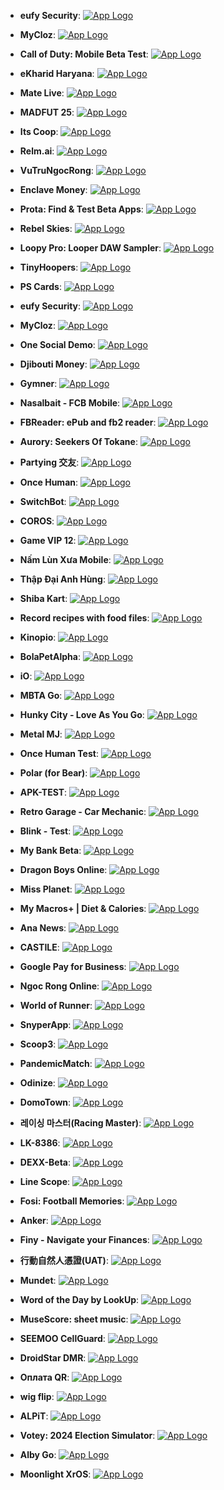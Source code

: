 - **eufy Security**: [![App Logo](https://is1-ssl.mzstatic.com/image/thumb/Purple221/v4/e5/72/31/e57231d9-ef5d-d4ed-278c-b062c57fee7e/AppIcon-0-0-1x_U007emarketing-0-7-0-sRGB-85-220.png/200x200bb-80.png)](https://testflight.apple.com/join/uahRA4Mg)
- **MyCloz**: [![App Logo](https://is1-ssl.mzstatic.com/image/thumb/Purple221/v4/f3/af/c3/f3afc362-a29a-55b3-7ab3-81ab1529c9ec/AppIcon-0-0-1x_U007ephone-0-1-85-220.png/200x200bb-80.png)](https://testflight.apple.com/join/M8mJqDyf)
- **Call of Duty: Mobile Beta Test**: [![App Logo](https://is1-ssl.mzstatic.com/image/thumb/Purple221/v4/9a/4e/19/9a4e19f1-50e6-a641-ea4a-2d4cfc1f7f1f/AppIcon-1x_U007emarketing-0-9-0-85-220-0.png/200x200bb-80.png)](https://testflight.apple.com/join/P52kCv3Q)

- **eKharid Haryana**: [![App Logo](https://is1-ssl.mzstatic.com/image/thumb/Purple211/v4/ad/6d/49/ad6d491c-f912-060e-b487-86768b26056f/AppIcon-0-1x_U007emarketing-0-7-0-sRGB-85-220-0.png/200x200bb-80.png)](https://testflight.apple.com/join/T5w6WEwH)

- **Mate Live**: [![App Logo](https://is1-ssl.mzstatic.com/image/thumb/Purple221/v4/3f/34/42/3f3442a8-c441-f8be-a6b9-f33d01d6db1c/AppIcon-0-0-1x_U007ephone-0-1-0-85-220.png/200x200bb-80.png)](https://testflight.apple.com/join/w7rrqFpV)
- **MADFUT 25**: [![App Logo](https://is1-ssl.mzstatic.com/image/thumb/Purple211/v4/0c/8a/7d/0c8a7d59-7c99-f5f2-074b-70043981a24a/AppIcon-0-0-1x_U007emarketing-0-7-0-85-220.png/200x200bb-80.png)](https://testflight.apple.com/join/fYRuSXAa)

- **Its Coop**: [![App Logo](https://is1-ssl.mzstatic.com/image/thumb/Purple221/v4/c9/d5/a2/c9d5a227-d355-1888-9bbc-32588a6bec3d/AppIcon-0-0-1x_U007epad-0-85-220.png/200x200bb-80.png)](https://testflight.apple.com/join/UatubSm6)

- **Relm.ai**: [![App Logo](https://is1-ssl.mzstatic.com/image/thumb/Purple221/v4/9d/b4/fc/9db4fc65-f51a-544c-eb69-fdf6f72fa6ed/Relm-0-0-1x_U007emarketing-0-6-0-85-220.png/200x200bb-80.png)](https://testflight.apple.com/join/KU5YfpQ4)
- **VuTruNgocRong**: [![App Logo](https://is1-ssl.mzstatic.com/image/thumb/Purple221/v4/a2/38/93/a23893e4-0d01-b0f0-b2f1-6122439307ae/AppIcon-0-0-1x_U007emarketing-0-7-0-85-220.png/200x200bb-80.png)](https://testflight.apple.com/join/EwUqqTrM)
- **Enclave Money**: [![App Logo](https://is1-ssl.mzstatic.com/image/thumb/Purple211/v4/68/58/7b/68587b4f-499f-abc9-f6e9-9c71dc649d4a/AppIcon-0-0-1x_U007emarketing-0-5-0-85-220.png/200x200bb-80.png)](https://testflight.apple.com/join/gzmuSjRp)

- **Prota: Find & Test Beta Apps**: [![App Logo](https://is1-ssl.mzstatic.com/image/thumb/Purple211/v4/a4/a9/9e/a4a99ec1-ea0b-24fe-a12d-d737be63b5d1/AppIcon-0-0-1x_U007ephone-0-1-85-220.png/200x200bb-80.png)](https://testflight.apple.com/join/A9hdmmrx)

- **Rebel Skies**: [![App Logo](https://is1-ssl.mzstatic.com/image/thumb/Purple211/v4/7f/d9/20/7fd92030-5c20-a3e5-5138-6551fc605353/AppIcon-0-0-1x_U007emarketing-0-10-0-0-85-220.png/200x200bb-80.png)](https://testflight.apple.com/join/MAPGP3FP)

- **Loopy Pro: Looper DAW Sampler**: [![App Logo](https://is1-ssl.mzstatic.com/image/thumb/Purple221/v4/c0/06/3c/c0063cb9-6e30-679a-1904-886f3e2f2ab5/AppIcon-0-0-1x_U007emarketing-0-5-0-0-85-220.png/200x200bb-80.png)](https://testflight.apple.com/join/qcojkh32)

- **TinyHoopers**: [![App Logo](https://is1-ssl.mzstatic.com/image/thumb/Purple211/v4/80/60/61/80606130-4137-0a7b-82b2-2266bf46eb14/AppIcon-0-0-1x_U007emarketing-0-7-0-85-220.png/200x200bb-80.png)](https://testflight.apple.com/join/kAGUUAN7)
- **PS Cards**: [![App Logo](https://is1-ssl.mzstatic.com/image/thumb/Purple221/v4/d9/fb/8f/d9fb8f3a-1166-284d-734f-502decb93e29/AppIcon-0-0-1x_U007emarketing-0-10-0-85-220.png/200x200bb-80.png)](https://testflight.apple.com/join/Cj8mJQDw)
- **eufy Security**: [![App Logo](https://is1-ssl.mzstatic.com/image/thumb/Purple221/v4/e5/72/31/e57231d9-ef5d-d4ed-278c-b062c57fee7e/AppIcon-0-0-1x_U007emarketing-0-7-0-sRGB-85-220.png/200x200bb-80.png)](https://testflight.apple.com/join/uahRA4Mg)

- **MyCloz**: [![App Logo](https://is1-ssl.mzstatic.com/image/thumb/Purple221/v4/f3/af/c3/f3afc362-a29a-55b3-7ab3-81ab1529c9ec/AppIcon-0-0-1x_U007ephone-0-1-85-220.png/200x200bb-80.png)](https://testflight.apple.com/join/M8mJqDyf)

- **One Social Demo**: [![App Logo](https://is1-ssl.mzstatic.com/image/thumb/Purple221/v4/e7/94/18/e794181f-10ba-dbfb-4554-763f75c5cfaa/AppIcon-0-0-1x_U007ephone-0-1-85-220.png/200x200bb-80.png)](https://testflight.apple.com/join/aNcDUHZY)

- **Djibouti Money**: [![App Logo](https://is1-ssl.mzstatic.com/image/thumb/Purple211/v4/f1/4f/59/f14f5925-6ce1-2657-44c3-3ac4c4926097/AppIcon-1x_U007emarketing-0-7-0-0-85-220-0.png/200x200bb-80.png)](https://testflight.apple.com/join/7ZcsEEsj)

- **Gymner**: [![App Logo](https://is1-ssl.mzstatic.com/image/thumb/Purple221/v4/43/2d/12/432d1243-c3d3-f581-1f4c-d4742507befc/AppIcon-0-0-1x_U007ephone-0-1-0-85-220.png/200x200bb-80.png)](https://testflight.apple.com/join/P1paQatW)

- **Nasalbait - FCB Mobile**: [![App Logo](https://is1-ssl.mzstatic.com/image/thumb/Purple221/v4/1d/53/72/1d5372bd-a3a9-f78f-70d7-e5e261d78806/AppIcon-1x_U007emarketing-0-10-0-85-220-0.png/200x200bb-80.png)](https://testflight.apple.com/join/8sEQVAG7)
- **FBReader: ePub and fb2 reader**: [![App Logo](https://is1-ssl.mzstatic.com/image/thumb/Purple221/v4/24/68/4e/24684ecd-4357-0629-02c8-f80c964ea37b/AppIcon-0-0-1x_U007emarketing-0-0-0-8-0-0-85-220.png/200x200bb-80.png)](https://testflight.apple.com/join/RPqgSJrT)

- **Aurory: Seekers Of Tokane**: [![App Logo](https://is1-ssl.mzstatic.com/image/thumb/Purple211/v4/74/58/3f/74583ff9-bf0a-fda2-d722-fd41aed8ba14/AppIcon-0-0-1x_U007emarketing-0-8-0-85-220.png/200x200bb-80.png)](https://testflight.apple.com/join/FuaxsScP)

- **Partying 交友**: [![App Logo](https://is1-ssl.mzstatic.com/image/thumb/Purple211/v4/a8/a3/eb/a8a3eb1d-ebf6-b02a-fe51-0c4aaacaaa2d/AppIcon-0-0-1x_U007emarketing-0-5-0-0-85-220.png/200x200bb-80.png)](https://testflight.apple.com/join/XfyVnuyj)

- **Once Human**: [![App Logo](https://is1-ssl.mzstatic.com/image/thumb/Purple221/v4/cf/e4/6e/cfe46e03-bb26-c780-62b9-801d22797ff2/AppIcon-0-0-1x_U007emarketing-0-10-0-0-85-220.png/200x200bb-80.png)](https://testflight.apple.com/join/P8z9Zbyj)

- **SwitchBot**: [![App Logo](https://is1-ssl.mzstatic.com/image/thumb/Purple221/v4/91/a9/49/91a94984-e4b6-f662-08f8-5ece7d7ed3c7/AppIcon-0-1x_U007emarketing-0-8-0-85-220-0.png/200x200bb-80.png)](https://testflight.apple.com/join/iRT1pi1s)
- **COROS**: [![App Logo](https://is1-ssl.mzstatic.com/image/thumb/Purple211/v4/cf/fe/c0/cffec020-db3d-b9e5-3d86-f65124eb95e8/AppIcon-0-0-1x_U007emarketing-0-6-0-0-sRGB-85-220.png/200x200bb-80.png)](https://testflight.apple.com/join/ytW7Pwzm)
- **Game VIP 12**: [![App Logo](https://is1-ssl.mzstatic.com/image/thumb/Purple221/v4/50/72/9f/50729f5b-beec-0b47-3d4b-1d5378ec0059/AppIcon-1x_U007emarketing-0-10-0-85-220-0.png/200x200bb-80.png)](https://testflight.apple.com/join/khJNnPV5)

- **Nấm Lùn Xưa Mobile**: [![App Logo](https://is1-ssl.mzstatic.com/image/thumb/Purple221/v4/c2/97/f7/c297f790-bc47-9e12-1d0f-9ba3c6c658b7/AppIcon-0-0-1x_U007emarketing-0-10-0-85-220.png/200x200bb-80.png)](https://testflight.apple.com/join/tq7Jk7Wf)
- **Thập Đại Anh Hùng**: [![App Logo](https://is1-ssl.mzstatic.com/image/thumb/Purple221/v4/ca/5e/3f/ca5e3fa4-3294-1db9-25c8-b4179e019c2e/AppIcon-1x_U007emarketing-0-7-0-85-220-0.png/200x200bb-80.png)](https://testflight.apple.com/join/QTRCucjB)

- **Shiba Kart**: [![App Logo](https://is1-ssl.mzstatic.com/image/thumb/Purple221/v4/7a/10/03/7a100302-a57a-8073-9b8c-0b3b65e7d8d7/AppIcon-1x_U007emarketing-0-7-0-85-220-0.png/200x200bb-80.png)](https://testflight.apple.com/join/6vAKGRW7)

- **Record recipes with food files**: [![App Logo](https://is1-ssl.mzstatic.com/image/thumb/Purple221/v4/88/7a/75/887a751f-4063-528f-2f39-33f0e227b73b/AppIcon-0-0-1x_U007epad-0-85-220.png/200x200bb-80.png)](https://testflight.apple.com/join/8SyQgx1n)

- **Kinopio**: [![App Logo](https://is1-ssl.mzstatic.com/image/thumb/Purple221/v4/59/e4/a0/59e4a0c0-a6bb-a0ba-feeb-73c9a5b89b79/AppIcon-0-1x_U007epad-0-1-P3-85-220-0.png/200x200bb-80.png)](https://testflight.apple.com/join/VoN2TmsM)

- **BolaPetAlpha**: [![App Logo](https://is1-ssl.mzstatic.com/image/thumb/Purple211/v4/dc/0b/9e/dc0b9e7d-673e-b36e-0dbb-78633c56b571/AppIcon.lsr/200x200bb-80.png)](https://testflight.apple.com/join/vnuy1pT4)

- **iO**: [![App Logo](https://is1-ssl.mzstatic.com/image/thumb/Purple211/v4/cd/84/fe/cd84fe7c-5a7a-ec6f-93f7-cd0fa58dee46/AppIcon-1x_U007emarketing-0-7-0-85-220-0.png/200x200bb-80.png)](https://testflight.apple.com/join/Iu2Ak4pj)

- **MBTA Go**: [![App Logo](https://is1-ssl.mzstatic.com/image/thumb/Purple221/v4/92/0d/12/920d12df-f8ce-35aa-bb07-793449c35bea/AppIcon-0-1x_U007ephone-0-0-85-220-0.png/200x200bb-80.png)](https://testflight.apple.com/join/R2ZghSuQ)

- **Hunky City - Love As You Go**: [![App Logo](https://is1-ssl.mzstatic.com/image/thumb/Purple221/v4/6b/69/cc/6b69ccd3-cd13-54fa-01c4-cd9c8e3fac36/AppIcon-0-0-1x_U007emarketing-0-5-0-85-220.png/200x200bb-80.png)](https://testflight.apple.com/join/qcKguWYA)

- **Metal MJ**: [![App Logo](https://is1-ssl.mzstatic.com/image/thumb/Purple221/v4/b9/a6/41/b9a64121-057b-ce50-8d4f-f4102f716caf/AppIcon-0-0-1x_U007emarketing-0-5-0-85-220.png/200x200bb-80.png)](https://testflight.apple.com/join/EFNvO4Dw)
- **Once Human Test**: [![App Logo](https://is1-ssl.mzstatic.com/image/thumb/Purple211/v4/63/53/4a/63534a37-5bed-4938-48d9-2c3ddcd02add/AppIcon-0-0-1x_U007emarketing-0-10-0-0-85-220.png/200x200bb-80.png)](https://testflight.apple.com/join/5EdjasS6)

- **Polar (for Bear)**: [![App Logo](https://is1-ssl.mzstatic.com/image/thumb/Purple211/v4/3f/90/cb/3f90cbce-9649-8e20-104d-59d3d8441c02/AppIcon-0-0-1x_U007epad-0-85-220.png/200x200bb-80.png)](https://testflight.apple.com/join/YmZaEhAn)
- **APK-TEST**: [![App Logo](https://is1-ssl.mzstatic.com/image/thumb/Purple221/v4/4c/4f/50/4c4f5032-5146-f106-fae7-cec848861127/AppIcon-0-0-1x_U007emarketing-0-5-0-0-sRGB-85-220.png/200x200bb-80.png)](https://testflight.apple.com/join/Zm62zLyL)

- **Retro Garage - Car Mechanic**: [![App Logo](https://is1-ssl.mzstatic.com/image/thumb/Purple221/v4/d3/40/43/d3404354-9019-fed1-4755-893e4ee340c5/AppIcon-1x_U007emarketing-0-7-0-85-220-0.png/200x200bb-80.png)](https://testflight.apple.com/join/f3tg6O80)

- **Blink - Test**: [![App Logo](https://is1-ssl.mzstatic.com/image/thumb/Purple221/v4/aa/39/f0/aa39f08e-baa5-1545-123c-4f7cad5675f9/AppIcon-Test-0-0-1x_U007epad-0-0-sRGB-85-220.png/200x200bb-80.png)](https://testflight.apple.com/join/7Ao8gxyG)

- **My Bank Beta**: [![App Logo](https://is1-ssl.mzstatic.com/image/thumb/Purple211/v4/37/45/c3/3745c3c9-06e3-f3e4-6b4e-7577b9c65784/AppIcon-0-0-1x_U007emarketing-0-7-0-0-85-220.png/200x200bb-80.png)](https://testflight.apple.com/join/ukGDuc5w)

- **Dragon Boys Online**: [![App Logo](https://is1-ssl.mzstatic.com/image/thumb/Purple221/v4/88/95/96/8895969c-6359-979a-f893-888cb583815b/AppIcon-0-0-1x_U007emarketing-0-9-0-85-220.png/200x200bb-80.png)](https://testflight.apple.com/join/LSssxcKH)

- **Miss Planet**: [![App Logo](https://is1-ssl.mzstatic.com/image/thumb/Purple221/v4/17/f5/9b/17f59bc4-160a-f336-94ca-211fc2518ccb/AppIcon-0-0-1x_U007emarketing-0-10-0-0-85-220.png/200x200bb-80.png)](https://testflight.apple.com/join/t56NPmee)

- **My Macros+ | Diet & Calories**: [![App Logo](https://is1-ssl.mzstatic.com/image/thumb/Purple221/v4/cc/cd/4f/cccd4f1a-b1e1-7761-3996-30259b50c719/AppIcon2022-0-0-1x_U007epad-0-1-0-sRGB-85-220.png/200x200bb-80.png)](https://testflight.apple.com/join/D57uwXTy)

- **Ana News**: [![App Logo](https://is1-ssl.mzstatic.com/image/thumb/Purple221/v4/72/07/3b/72073b1c-c3da-6b73-2157-990b7c596755/AppIcon-0-0-1x_U007emarketing-0-7-0-85-220.png/200x200bb-80.png)](https://testflight.apple.com/join/qMsUhjMb)

- **CASTILE**: [![App Logo](https://is1-ssl.mzstatic.com/image/thumb/Purple221/v4/3f/0b/b5/3f0bb5c2-02ee-50af-ad34-6c3d1f5538d5/AppIcon-1x_U007emarketing-0-7-0-85-220-0.png/200x200bb-80.png)](https://testflight.apple.com/join/qPNe7saf)

- **Google Pay for Business**: [![App Logo](https://is1-ssl.mzstatic.com/image/thumb/Purple221/v4/c5/f5/9a/c5f59af4-9b45-5d2f-aa0f-a6d617ee98ba/logo_google_pay_for_business_color-0-1x_U007emarketing-0-0-0-6-0-0-0-85-220-0.png/200x200bb-80.png)](https://testflight.apple.com/join/gpaXZTAW)
- **Ngoc Rong Online**: [![App Logo](https://is1-ssl.mzstatic.com/image/thumb/Purple211/v4/f4/5a/82/f45a82f3-d45f-8a70-9b2f-865561b39488/AppIcon-1x_U007emarketing-0-10-0-85-220-0.png/200x200bb-80.png)](https://testflight.apple.com/join/kCUaeHcu)
- **World of Runner**: [![App Logo](https://is1-ssl.mzstatic.com/image/thumb/Purple221/v4/9c/15/52/9c155293-9af8-a3da-84d4-ec47fdbbb58c/AppIcon-1x_U007emarketing-0-7-0-85-220-0.png/200x200bb-80.png)](https://testflight.apple.com/join/4Ru3fSCF)

- **SnyperApp**: [![App Logo](https://is1-ssl.mzstatic.com/image/thumb/Purple221/v4/81/23/3d/81233dc4-acb9-adb0-2b8e-4aba2447bd51/AppIcon-0-0-1x_U007ephone-0-85-220.png/200x200bb-80.png)](https://testflight.apple.com/join/o2B6KQ9M)

- **Scoop3**: [![App Logo](https://is1-ssl.mzstatic.com/image/thumb/Purple211/v4/44/3f/8f/443f8f15-a097-ecaa-ab38-ee6004b0803c/AppIcon-0-0-1x_U007ephone-0-0-85-220.png/200x200bb-80.png)](https://testflight.apple.com/join/ynUk5mpm)

- **PandemicMatch**: [![App Logo](https://is1-ssl.mzstatic.com/image/thumb/Purple221/v4/55/54/3e/55543ee7-e978-ace5-b6be-d29296ff47fc/AppIcon-1x_U007emarketing-0-7-0-85-220-0.png/200x200bb-80.png)](https://testflight.apple.com/join/5sHGJNQw)

- **Odinize**: [![App Logo](https://is1-ssl.mzstatic.com/image/thumb/Purple221/v4/35/27/c8/3527c863-23cb-c062-ef3f-d1b2d9872cbb/AppIcon-0-0-1x_U007epad-0-1-85-220.png/200x200bb-80.png)](https://testflight.apple.com/join/YRjVP8jc)

- **DomoTown**: [![App Logo](https://is1-ssl.mzstatic.com/image/thumb/Purple221/v4/31/ea/a8/31eaa82c-a1ec-7406-0f0f-d1177c1de18a/AppIcon-0-0-1x_U007epad-0-85-220.png/200x200bb-80.png)](https://testflight.apple.com/join/yYWkE72G)

- **레이싱 마스터(Racing Master)**: [![App Logo](https://is1-ssl.mzstatic.com/image/thumb/Purple211/v4/20/cd/04/20cd04ce-207e-06c8-23ac-d612ee32a66d/AppIcon-0-0-1x_U007emarketing-0-7-0-85-220.png/200x200bb-80.png)](https://testflight.apple.com/join/BCXPdeR9)

- **LK-8386**: [![App Logo](https://is1-ssl.mzstatic.com/image/thumb/Purple221/v4/bd/6b/63/bd6b63dc-4d26-f0fc-010f-b84dd213a4fa/AppIcon-1x_U007emarketing-0-7-0-0-85-220-0.png/200x200bb-80.png)](https://testflight.apple.com/join/5GNfSuGz)

- **DEXX-Beta**: [![App Logo](https://is1-ssl.mzstatic.com/image/thumb/Purple211/v4/1b/e1/36/1be13637-a56a-0233-ae3c-3d3a0d3c207c/AppIcon-0-0-1x_U007ephone-0-1-0-85-220.png/200x200bb-80.png)](https://testflight.apple.com/join/7jRUSMaZ)

- **Line Scope**: [![App Logo](https://is1-ssl.mzstatic.com/image/thumb/Purple221/v4/09/12/60/09126088-6456-d907-2805-dfd267584a40/AppIcon-0-0-1x_U007epad-0-0-85-220.png/200x200bb-80.png)](https://testflight.apple.com/join/DhH9NQyU)

- **Fosi: Football Memories**: [![App Logo](https://is1-ssl.mzstatic.com/image/thumb/Purple211/v4/5b/1b/67/5b1b676a-32bf-1639-dbd2-e845f9f37f61/AppIcon-0-0-1x_U007ephone-0-1-85-220.png/200x200bb-80.png)](https://testflight.apple.com/join/Xshuytza)

- **Anker**: [![App Logo](https://is1-ssl.mzstatic.com/image/thumb/Purple221/v4/35/2f/3c/352f3c88-9c14-615a-0a24-05a0c3d2f67d/AppIcon-0-0-1x_U007emarketing-0-7-0-0-85-220.png/200x200bb-80.png)](https://testflight.apple.com/join/tUHIXyHt)

- **Finy - Navigate your Finances**: [![App Logo](https://is1-ssl.mzstatic.com/image/thumb/Purple211/v4/a1/57/47/a15747c3-563a-24ff-83f0-125450187241/AppIcon-0-0-1x_U007emarketing-0-7-0-85-220.png/200x200bb-80.png)](https://testflight.apple.com/join/MkTX9AHt)

- **行動自然人憑證(UAT)**: [![App Logo](https://is1-ssl.mzstatic.com/image/thumb/Purple221/v4/08/d2/27/08d2273a-99ae-6914-1a4d-682d841fc5a3/AppIcon-0-0-1x_U007emarketing-0-5-0-85-220.png/200x200bb-80.png)](https://testflight.apple.com/join/hgJK6hK4)

- **Mundet**: [![App Logo](https://is1-ssl.mzstatic.com/image/thumb/Purple221/v4/e7/52/46/e7524693-e85a-a968-f4af-80e54e08eb73/AppIcon-1x_U007emarketing-0-8-0-0-85-220-0.png/200x200bb-80.png)](https://testflight.apple.com/join/XRxtiZzk)

- **Word of the Day by LookUp**: [![App Logo](https://is1-ssl.mzstatic.com/image/thumb/Purple221/v4/3c/3d/2b/3c3d2b42-6d56-c597-71d3-0c7bbb7d6046/AppIcon-0-0-1x_U007epad-0-85-220.png/200x200bb-80.png)](https://testflight.apple.com/join/XLVl74eV)

- **MuseScore: sheet music**: [![App Logo](https://is1-ssl.mzstatic.com/image/thumb/Purple221/v4/5c/1b/08/5c1b089b-b016-e362-b2c3-0f1faff00e7a/AppIcon-0-0-1x_U007epad-0-10-0-85-220.png/200x200bb-80.png)](https://testflight.apple.com/join/1w7fkE6F)
- **SEEMOO CellGuard**: [![App Logo](https://is1-ssl.mzstatic.com/image/thumb/Purple211/v4/3c/84/e6/3c84e6df-c251-3cd0-6eda-68363d3fd9aa/AppIcon-0-0-1x_U007ephone-0-85-220.png/200x200bb-80.png)](https://testflight.apple.com/join/HrsaoHM3)

- **DroidStar DMR**: [![App Logo](https://is1-ssl.mzstatic.com/image/thumb/Purple211/v4/66/a2/e4/66a2e457-3426-4b38-5ce7-4e882e0ba24f/AppIcon-1x_U007emarketing-0-7-0-85-220-0.png/200x200bb-80.png)](https://testflight.apple.com/join/zQp3HuMs)

- **Оплата QR**: [![App Logo](https://is1-ssl.mzstatic.com/image/thumb/Purple221/v4/b8/46/7d/b8467dc0-91d2-fba4-46ff-f07e00e36ffa/AppIcon-0-0-1x_U007ephone-0-5-0-85-220.png/200x200bb-80.png)](https://testflight.apple.com/join/vBz2UI64)

- **wig flip**: [![App Logo](https://is1-ssl.mzstatic.com/image/thumb/Purple211/v4/9d/df/e0/9ddfe0db-bbdb-05a0-df7b-f9464597a9b8/AppIcon-0-0-1x_U007emarketing-0-7-0-85-220.png/200x200bb-80.png)](https://testflight.apple.com/join/vunydDwY)

- **ALPiT**: [![App Logo](https://is1-ssl.mzstatic.com/image/thumb/Purple221/v4/7d/c5/e3/7dc5e31c-e25c-b4fe-60f0-3af56a510473/AppIcon-0-0-1x_U007emarketing-0-7-0-85-220.png/200x200bb-80.png)](https://testflight.apple.com/join/lwjKv8oy)

- **Votey: 2024 Election Simulator**: [![App Logo](https://is1-ssl.mzstatic.com/image/thumb/Purple211/v4/fd/74/33/fd743378-eff2-143f-14ad-b108ef950a77/AppIcon-0-0-1x_U007ephone-0-1-0-85-220.png/200x200bb-80.png)](https://testflight.apple.com/join/PSw2g2qh)

- **Alby Go**: [![App Logo](https://is1-ssl.mzstatic.com/image/thumb/Purple211/v4/eb/dd/fc/ebddfca0-7440-9dbb-ad1a-1f1bf0123c1b/AppIcon-0-0-1x_U007epad-0-85-220.png/200x200bb-80.png)](https://testflight.apple.com/join/mdZZ9bdA)

- **Moonlight XrOS**: [![App Logo](https://is1-ssl.mzstatic.com/image/thumb/Purple211/v4/0e/39/e1/0e39e1e5-52d9-fba2-5950-19fb2b7f0e55/AppIcon.lsr/200x200bb-80.png)](https://testflight.apple.com/join/poWcaME5)
